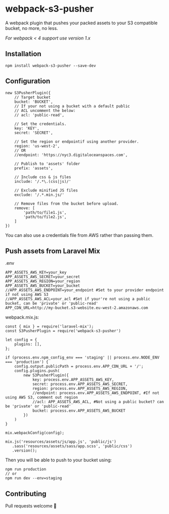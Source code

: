 # webpack-s3-pusher
A webpack plugin that pushes your packed assets to your S3 compatible bucket, no more, no less.

*For webpack < 4 support use version 1.x*

## Installation
	npm install webpack-s3-pusher --save-dev
	
## Configuration
	new S3PusherPlugin({
	    // Target bucket
	    bucket: 'BUCKET',
	    // If your not using a bucket with a default public 
	    // ACL uncomment the below:
	    // acl: 'public-read',
	    
	    // Set the credentials.
	    key: 'KEY',
	    secret: 'SECRET',

	    // Set the region or endpointif using another provider.
	    region: 'us-west-2',
	    // OR
	    //endpoint: 'https://nyc3.digitaloceanspaces.com',
	    
	    // Publish to 'assets' folder
	    prefix: 'assets',        
	    
	    // Include css & js files   
	    include: '/.*\.(css|js)/'
	    
	    // Exclude minified JS files
	    exclude: '/.*.min.js/'      
	    
	    // Remove files from the bucket before upload.
	    remove: [                   
	    	'path/to/file1.js',
	    	'path/to/file2.js',
	    ]
	})

You can also use a credentials file from AWS rather than passing them.
	
## Push assets from Laravel Mix
.env
	
	APP_ASSETS_AWS_KEY=your_key
	APP_ASSETS_AWS_SECRET=your_secret
	APP_ASSETS_AWS_REGION=your_region
	APP_ASSETS_AWS_BUCKET=your_bucket
	//APP_ASSETS_AWS_ENDPOINT=your_endpoint #Set to your provider endpoint if not using AWS S3
 	//APP_ASSETS_AWS_ACL=your_acl #Set if your're not using a public bucket, can be 'private' or 'public-read'
	APP_CDN_URL=http://my-bucket.s3-website.eu-west-2.amazonaws.com
	
webpack.mix.js:

	const { mix } = require('laravel-mix');
	const S3PusherPlugin = require('webpack-s3-pusher')
	
	let config = {
	    plugins: [],
	};
	
	if (process.env.npm_config_env === 'staging' || process.env.NODE_ENV === 'production') {
	    config.output.publicPath = process.env.APP_CDN_URL + '/';
	    config.plugins.push(
	        new S3PusherPlugin({
	            key: process.env.APP_ASSETS_AWS_KEY,
	            secret: process.env.APP_ASSETS_AWS_SECRET,
	            region: process.env.APP_ASSETS_AWS_REGION,
	            //endpoint: process.env.APP_ASSETS_AWS_ENDPOINT, #If not using AWS S3, comment out region
	            //acl: APP_ASSETS_AWS_ACL, #Not using a public bucket? can be 'private' or 'public-read'
	            bucket: process.env.APP_ASSETS_AWS_BUCKET
	        })
	    )
	}
	
	mix.webpackConfig(config);
	
	mix.js('resources/assets/js/app.js', 'public/js')
	   .sass('resources/assets/sass/app.scss', 'public/css')
   	   .version();
	
Then you will be able to push to your bucket using:

	npm run production
	// or
	npm run dev --env=staging
	
## Contributing
Pull requests welcome 🙂